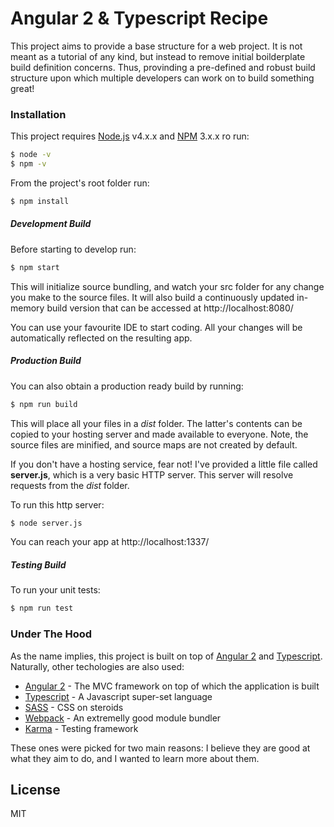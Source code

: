 # Angular 2 & Typescript Recipe

This project aims to provide a base structure for a web project. It is not meant as a tutorial of any kind, but instead to remove initial boilderplate build definition concerns. Thus, provinding a pre-defined and robust build structure upon which multiple developers can work on to build something great!

### Installation

This project requires [Node.js](https://nodejs.org/) v4.x.x and [NPM] 3.x.x ro run:

```sh
$ node -v
$ npm -v
```

From the project's root folder run:

```sh
$ npm install
```

##### Development Build

Before starting to develop run:

```sh
$ npm start
```

This will initialize source bundling, and watch your src folder for any change you make to the source files. It will also build a continuously updated in-memory build version that can be accessed at http://localhost:8080/

You can use your favourite IDE to start coding. All your changes will be automatically reflected on the resulting app.

##### Production Build

You can also obtain a production ready build by running:

```sh
$ npm run build
```

This will place all your files in a *dist* folder. The latter's contents can be copied to your hosting server and made available to everyone. Note, the source files are minified, and source maps are not created by default.

If you don't have a hosting service, fear not! I've provided a little file called **server.js**, which is a very basic HTTP server. This server will resolve requests from the *dist* folder.

To run this http server:

```sh
$ node server.js
```

You can reach your app at http://localhost:1337/

##### Testing Build

To run your unit tests:

```sh
$ npm run test
```

### Under The Hood

As the name implies, this project is built on top of [Angular 2] and [Typescript]. Naturally, other techologies are also used: 

* [Angular 2] - The MVC framework on top of which the application is built
* [Typescript] - A Javascript super-set language
* [SASS] - CSS on steroids
* [Webpack] - An extremelly good module bundler
* [Karma] - Testing framework

These ones were picked for two main reasons: I believe they are good at what they aim to do, and I wanted to learn more about them. 

License
----

MIT
    
   [Typescript]: <https://www.typescriptlang.org/>
   [Node.js]: <https://nodejs.org>
   [NPM]: <https://www.npmjs.com/>
   [Angular 2]: <https://angular.io/>
   [Webpack]: <https://webpack.github.io/>
   [SASS]: <http://sass-lang.com/>
   [Karma]: <https://karma-runner.github.io/1.0/index.html>
